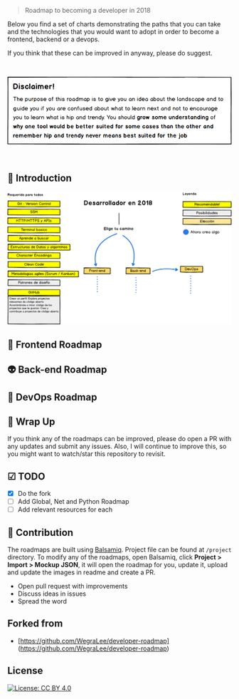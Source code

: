 > Roadmap to becoming a developer in 2018

Below you find a set of charts demonstrating the paths that you can take and the technologies that you would want to adopt in order to become a frontend, backend or a devops.

If you think that these can be improved in anyway, please do suggest.

<br>
<p align="center">
  <img src="./images/disclaimer.png" width="750">
</p>
<br>

## 🚀 Introduction

![](./images/introduction.png)

## 🎨 Frontend Roadmap



## 👽 Back-end Roadmap



## 👷 DevOps Roadmap



## 🚦 Wrap Up

If you think any of the roadmaps can be improved, please do open a PR with any updates and submit any issues. Also, I will continue to improve this, so you might want to watch/star this repository to revisit.

## ☑ TODO

- [X] Do the fork
- [ ] Add Global, Net and Python Roadmap
- [ ] Add relevant resources for each

## 👬 Contribution

The roadmaps are built using [Balsamiq](https://balsamiq.com/products/mockups/). Project file can be found at `/project` directory. To modify any of the roadmaps, open Balsamiq, click **Project > Import > Mockup JSON**, it will open the roadmap for you, update it, upload and update the images in readme and create a PR.		

- Open pull request with improvements
- Discuss ideas in issues
- Spread the word


## Forked from

- [https://github.com/WegraLee/developer-roadmap] (https://github.com/WegraLee/developer-roadmap)

## License


[![License: CC BY 4.0](https://img.shields.io/badge/License-CC0%201.0-brightgreen.svg?style=flat-square)](https://creativecommons.org/licenses/by/4.0/)

